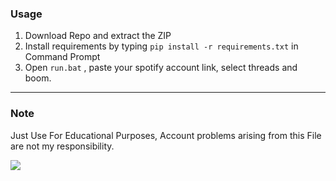 ### Usage

1. Download Repo and extract the ZIP 
2. Install requirements by typing `pip install -r requirements.txt` in Command Prompt
3. Open `run.bat` , paste your spotify account link, select threads and boom.

--------------------------------------
### Note
Just Use For Educational Purposes, Account problems arising from this File are not my responsibility.

<img src="https://cdn.upload.systems/uploads/f1vXuSDK.gif"/>
